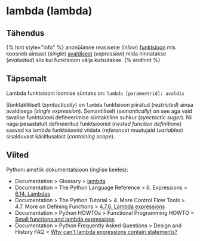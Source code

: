 # lambda \(lambda\)

## Tähendus

{% hint style="info" %}
anonüümne reasisene \(_inline_\) [funktsioon](funktsioon-function.md) mis koosneb ainsast \(_single_\) [avaldisest](avaldis-expression.md) \(_expression_\) mida hinnatakse \(_evaluated_\)  siis kui funktsioon välja kutsutakse.
{% endhint %}

## Täpsemalt

Lambda funktsiooni loomise süntaks on: `lambda [parameetrid]: avaldis` 

Sünktaktiliselt \(_syntactically_\) on `lambda` funktsioon piiratud \(_restricted_\) ainsa avaldisega \(_single expression_\). Semantiliselt \(_semantically_\) on see aga vaid tavalise funktsiooni defineerimise süntaktiline suhkur \(_synctactic suger_\). Nii nagu pesastatult defineeritud funktsioonid \(_nested function definitions_\) saavad ka lambda funktsioonid viidata \(_reference_\) muutujaid \(_variables_\) sisalduvast käsitlusalast \(_containing scope_\).

## Viited

Pythoni ametlik dokumentatsioon \(inglise keeles\):

* Documentation &gt; Glossary &gt; [lambda](https://docs.python.org/3/glossary.html#term-lambda)
* Documentation &gt; The Python Language Reference &gt; 6. Expressions &gt; [6.14. Lambdas](https://docs.python.org/3/reference/expressions.html#lambda)
* Documentation &gt; The Python Tutorial &gt; 4. More Control Flow Tools &gt; 4.7. More on Defining Functions &gt; [4.7.6. Lambda expressions](https://docs.python.org/3/tutorial/controlflow.html#lambda-expressions)
* Documentation &gt; Python HOWTOs &gt; Functional Programming HOWTO &gt; [Small functions and lambda expressions](https://docs.python.org/3/howto/functional.html#small-functions-and-the-lambda-expression)
* Documentation &gt; Python Frequently Asked Questions &gt; Design and History FAQ &gt; [Why can't lambda expressions contain statements?](https://docs.python.org/3/faq/design.html#why-can-t-lambda-expressions-contain-statements)

